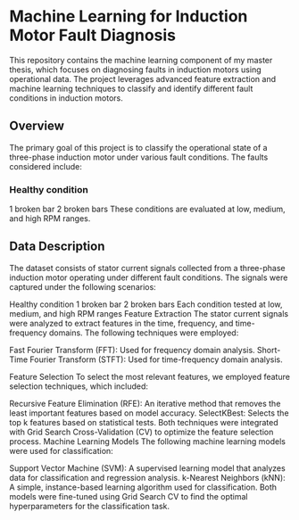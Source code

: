 # Machine Learning for Induction Motor Fault Diagnosis

This repository contains the machine learning component of my master thesis, which focuses on diagnosing faults in induction motors using operational data. 
The project leverages advanced feature extraction and machine learning techniques to classify and identify different fault conditions in induction motors.

## Overview
The primary goal of this project is to classify the operational state of a three-phase induction motor under various fault conditions. The faults considered include:

### Healthy condition
1 broken bar
2 broken bars
These conditions are evaluated at low, medium, and high RPM ranges.

## Data Description
The dataset consists of stator current signals collected from a three-phase induction motor operating under different fault conditions. The signals were captured under the following scenarios:

Healthy condition
1 broken bar
2 broken bars
Each condition tested at low, medium, and high RPM ranges
Feature Extraction
The stator current signals were analyzed to extract features in the time, frequency, and time-frequency domains. The following techniques were employed:

Fast Fourier Transform (FFT): Used for frequency domain analysis.
Short-Time Fourier Transform (STFT): Used for time-frequency domain analysis.

Feature Selection
To select the most relevant features, we employed feature selection techniques, which included:

Recursive Feature Elimination (RFE): An iterative method that removes the least important features based on model accuracy.
SelectKBest: Selects the top k features based on statistical tests.
Both techniques were integrated with Grid Search Cross-Validation (CV) to optimize the feature selection process.
Machine Learning Models
The following machine learning models were used for classification:

Support Vector Machine (SVM): A supervised learning model that analyzes data for classification and regression analysis.
k-Nearest Neighbors (kNN): A simple, instance-based learning algorithm used for classification.
Both models were fine-tuned using Grid Search CV to find the optimal hyperparameters for the classification task.

